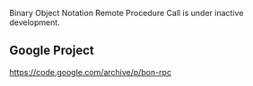 Binary Object Notation Remote Procedure Call is under inactive development.

## Google Project ##
https://code.google.com/archive/p/bon-rpc
